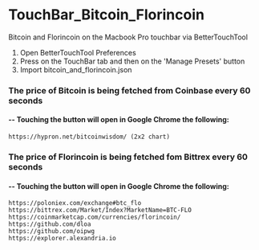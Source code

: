 # TouchBar_Bitcoin_Florincoin
Bitcoin and Florincoin on the Macbook Pro touchbar via BetterTouchTool

1. Open BetterTouchTool Preferences
2. Press on the TouchBar tab and then on the 'Manage Presets' button
3. Import bitcoin_and_florincoin.json

### The price of Bitcoin is being fetched from Coinbase every 60 seconds
#### -- Touching the button will open in Google Chrome the following: 
    https://hypron.net/bitcoinwisdom/ (2x2 chart)
    
    
### The price of Florincoin is being fetched fom Bittrex every 60 seconds
#### -- Touching the button will open in Google Chrome the following: 
    https://poloniex.com/exchange#btc_flo
    https://bittrex.com/Market/Index?MarketName=BTC-FLO 
    https://coinmarketcap.com/currencies/florincoin/ 
    https://github.com/dloa
    https://github.com/oipwg 
    https://explorer.alexandria.io
   
